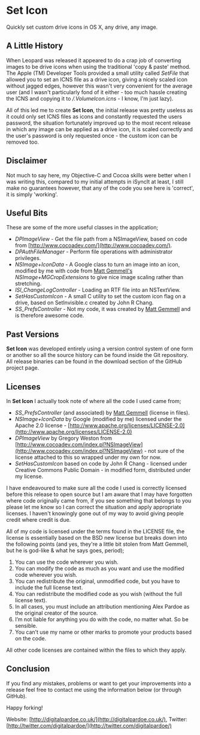 Set Icon
========
Quickly set custom drive icons in OS X, any drive, any image.

A Little History
----------------
When Leopard was released it appeared to do a crap job of converting images to be drive icons when using
the traditional 'copy & paste' method. The Apple (TM) Developer Tools provided a small utility called
*SetFile* that allowed you to set an ICNS file as a drive icon, giving a nicely scaled icon without
jagged edges, however this wasn't very convenient for the average user (and I wasn't particularly fond of
it either - too much hassle creating the ICNS and copying it to */.VolumeIcon.icns* - I know, I'm just
lazy).

All of this led me to create **Set Icon**, the initial release was pretty useless as it could only set ICNS
files as icons and constantly requested the users password, the situation fortunately improved up to the
most recent release in which any image can be applied as a drive icon, it is scaled correctly and the user's
password is only requested once - the custom icon can be removed too.

Disclaimer
----------
Not much to say here, my Objective-C and Cocoa skills were better when I was writing this, compared to my
initial attempts in iSyncIt at least, I still make no guarantees however, that any of the code you see
here is 'correct', it is simply 'working'.

Useful Bits
-----------
These are some of the more useful classes in the application;

* *DPImageView* - Get the file path from a NSImageView, based on code from [http://www.cocoadev.com/](http://www.cocoadev.com/).
* *DPAuthFileManager* - Perform file operations with administrator privileges.
* *NSImage+IconData* - A Google class to turn an image into an icon, modified by me with code from [Matt Gemmell's](http://mattgemmell.com/) *NSImage+MGCropExtensions* to give nice image scaling rather than stretching.
* *ISI_ChangeLogController* - Loading an RTF file into an NSTextView.
* *SetHasCustomIcon* - A small C utility to set the custom icon flag on a drive, based on SetInvisible.c created by John R Chang.
* *SS_PrefsController* - Not my code, it was created by [Matt Gemmell](http://mattgemmell.com/) and is therefore awesome code.

Past Versions
-------------
**Set Icon** was developed entirely using a version control system of one form or another so all the source
history can be found inside the Git repository. All release binaries can be found in the download section
of the GitHub project page.

Licenses
--------
In **Set Icon** I actually took note of where all the code I used came from;

* *SS_PrefsController* (and associated) by [Matt Gemmell](http://mattgemmell.com/) (license in files).
* *NSImage+IconData* by Google (modified by me) licensed under the Apache 2.0 license - [http://www.apache.org/licenses/LICENSE-2.0](http://www.apache.org/licenses/LICENSE-2.0)
* *DPImageView* by Gregory Weston from [http://www.cocoadev.com/index.pl?NSImageView](http://www.cocoadev.com/index.pl?NSImageView) - not sure of the license attached to this so wrapped under my own for now.
* *SetHasCustomIcon* based on code by John R Chang - licensed under Creative Commons Public Domain - in modified form, distributed under my license.

I have endeavoured to make sure all the code I used is correctly licensed before this release to open
source but I am aware that I may have forgotten where code originally came from, if you see something
that belongs to you please let me know so I can correct the situation and apply appropriate licenses. I
haven't knowingly gone out of my way to avoid giving people credit where credit is due.

All of my code is licensed under the terms found in the LICENSE file, the license is essentially based
on the BSD new license but breaks down into the following points (and yes, they're a little bit stolen
from Matt Gemmell, but he is god-like & what he says goes, period);

1. You can use the code wherever you wish.
2. You can modify the code as much as you want and use the modified code wherever you wish.
3. You can redistribute the original, unmodified code, but you have to include the full license text.
4. You can redistribute the modified code as you wish (without the full license text).
5. In all cases, you must include an attribution mentioning Alex Pardoe as the original creator of the source.
6. I’m not liable for anything you do with the code, no matter what. So be sensible.
7. You can’t use my name or other marks to promote your products based on the code.

All other code licenses are contained within the files to which they apply.

Conclusion
----------
If you find any mistakes, problems or want to get your improvements into a release feel free to contact
me using the information below (or through GitHub).

Happy forking!

Website: [http://digitalpardoe.co.uk/](http://digitalpardoe.co.uk/), Twitter: [http://twitter.com/digitalpardoe/](http://twitter.com/digitalpardoe/)
